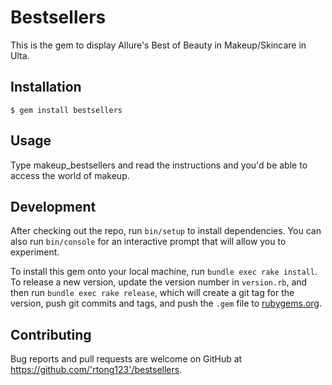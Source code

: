 # Bestsellers

This is the gem to display Allure's Best of Beauty in Makeup/Skincare in Ulta.

## Installation

    $ gem install bestsellers

## Usage

Type makeup_bestsellers and read the instructions and you'd be able to access the world of makeup.

## Development

After checking out the repo, run `bin/setup` to install dependencies. You can also run `bin/console` for an interactive prompt that will allow you to experiment.

To install this gem onto your local machine, run `bundle exec rake install`. To release a new version, update the version number in `version.rb`, and then run `bundle exec rake release`, which will create a git tag for the version, push git commits and tags, and push the `.gem` file to [rubygems.org](https://rubygems.org).

## Contributing

Bug reports and pull requests are welcome on GitHub at https://github.com/'rtong123'/bestsellers.
